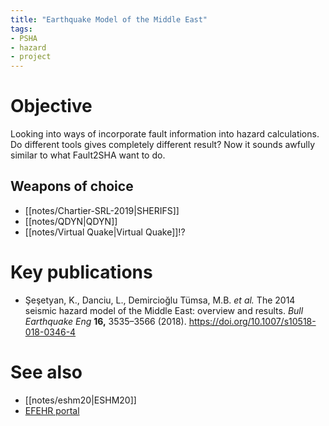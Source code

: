 ```yaml
---
title: "Earthquake Model of the Middle East"
tags:
- PSHA
- hazard
- project
---
```


# Objective
Looking into ways of incorporate fault information into hazard calculations. Do different tools gives completely different result? Now it sounds awfully similar to what Fault2SHA want to do.

## Weapons of choice
- [[notes/Chartier-SRL-2019|SHERIFS]]
- [[notes/QDYN|QDYN]]
- [[notes/Virtual Quake|Virtual Quake]]!?


# Key publications
- Şeşetyan, K., Danciu, L., Demircioğlu Tümsa, M.B. _et al._ The 2014 seismic hazard model of the Middle East: overview and results. _Bull Earthquake Eng_ **16,** 3535–3566 (2018). https://doi.org/10.1007/s10518-018-0346-4

# See also
- [[notes/eshm20|ESHM20]]
- [EFEHR portal](http://hazard.efehr.org/en/Documentation/specific-hazard-models/middle-east/overview/)